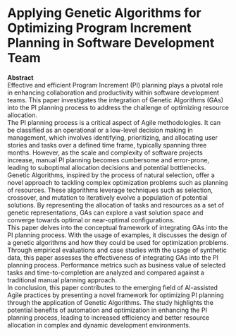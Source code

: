 # Applying Genetic Algorithms for Optimizing Program Increment Planning in Software Development Team

**Abstract** 
<br> Effective and efficient Program Increment (PI) planning plays a pivotal role in enhancing collaboration and productivity within software development teams. This paper investigates the integration of Genetic Algorithms (GAs) into the PI planning process to address the challenge of optimizing resource allocation. 
<br>
The PI planning process is a critical aspect of Agile methodologies. It can be classified as an operational or a low-level decision making in management, which involves identifying, prioritizing, and allocating user stories and tasks over a defined time frame, typically spanning three months. However, as the scale and complexity of software projects increase, manual PI planning becomes cumbersome and error-prone, leading to suboptimal allocation decisions and potential bottlenecks.
<br>
Genetic Algorithms, inspired by the process of natural selection, offer a novel approach to tackling complex optimization problems such as planning of resources. These algorithms leverage techniques such as selection, crossover, and mutation to iteratively evolve a population of potential solutions. By representing the allocation of tasks and resources as a set of genetic representations, GAs can explore a vast solution space and converge towards optimal or near-optimal configurations. 
<br>
This paper delves into the conceptual framework of integrating GAs into the PI planning process. With the usage of examples, it discusses the design of a genetic algorithms and how they could be used for optimization problems.
<br>
Through empirical evaluations and case studies with the usage of synthetic data, this paper assesses the effectiveness of integrating GAs into the PI planning process. Performance metrics such as business value of selected tasks and time-to-completion are analyzed and compared against a traditional manual planning approach. 
<br>
In conclusion, this paper contributes to the emerging field of AI-assisted Agile practices by presenting a novel framework for optimizing PI planning through the application of Genetic Algorithms. The study highlights the potential benefits of automation and optimization in enhancing the PI planning process, leading to increased efficiency and better resource allocation in complex and dynamic development environments.
